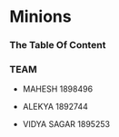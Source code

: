 # Minions
### The Table Of Content
 ### TEAM
 * MAHESH 1898496
 
 * ALEKYA 1892744
 
 * VIDYA SAGAR 1895253
 
